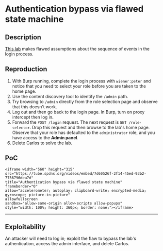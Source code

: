 # Authentication bypass via flawed state machine

## Description

[This lab](https://portswigger.net/web-security/logic-flaws/examples/lab-logic-flaws-authentication-bypass-via-flawed-state-machine) makes flawed assumptions about the sequence of events in the login process.

## Reproduction

1. With Burp running, complete the login process with `wiener:peter` and notice that you need to select your role before you are taken to the home page.
2. Use the content discovery tool to identify the `/admin` path.
3. Try browsing to `/admin` directly from the role selection page and observe that this doesn't work.
4. Log out and then go back to the login page. In Burp, turn on proxy intercept then log in.
5. Forward the `POST /login` request. The next request is `GET /role-selector`. Drop this request and then browse to the lab's home page. Observe that your role has defaulted to the `administrator` role, and you have access to the **Admin panel**.
6. Delete Carlos to solve the lab.

## PoC


```{raw} html
<iframe width="560" height="315"
src="https://tube.spdns.org/videos/embed/7d60526f-2f14-45ed-93b2-7756796dea7d"
title="Authentication bypass via flawed state machine"
frameborder="0"
allow="accelerometer; autoplay; clipboard-write; encrypted-media; gyroscope; picture-in-picture"
allowfullscreen
sandbox="allow-same-origin allow-scripts allow-popups"
style="width: 100%; height: 360px; border: none;"></iframe>
```

----

## Exploitability

An attacker will need to log in; exploit the flaw to bypass the lab's authentication, access the admin interface, and delete Carlos. 
